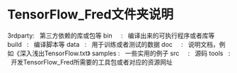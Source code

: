 # TensorFlow_Fred文件夹说明
3rdparty:   第三方依赖的库或包等
bin     :   编译出来的可执行程序或者库等
build   :   编译脚本等
data    :   用于训练或者测试的数据
doc     :   说明文档，例如《深入浅出TensorFlow.txt》
samples :   一些实用的例子
src     :   源码
tools   :   开发TensorFlow_Fred所需要的工具包或者对应的资源网址
